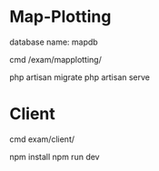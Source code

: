 # Map-Plotting

database name: mapdb

cmd
/exam/mapplotting/

php artisan migrate
php artisan serve


# Client
cmd
exam/client/

npm install
npm run dev
